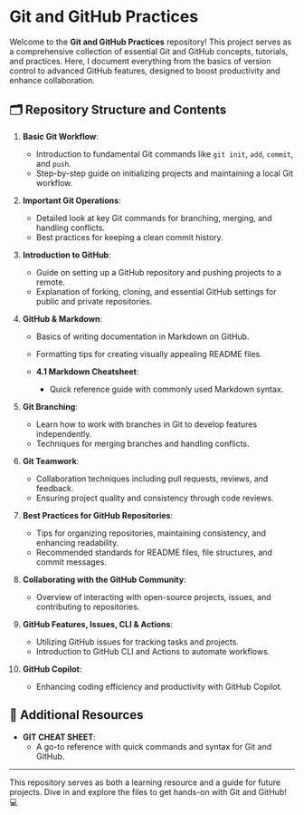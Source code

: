 # Git and GitHub Practices

Welcome to the **Git and GitHub Practices** repository! This project serves as a comprehensive collection of essential Git and GitHub concepts, tutorials, and practices. Here, I document everything from the basics of version control to advanced GitHub features, designed to boost productivity and enhance collaboration.

## 🗂 Repository Structure and Contents

1. **Basic Git Workflow**:

   - Introduction to fundamental Git commands like `git init`, `add`, `commit`, and `push`.
   - Step-by-step guide on initializing projects and maintaining a local Git workflow.

2. **Important Git Operations**:

   - Detailed look at key Git commands for branching, merging, and handling conflicts.
   - Best practices for keeping a clean commit history.

3. **Introduction to GitHub**:

   - Guide on setting up a GitHub repository and pushing projects to a remote.
   - Explanation of forking, cloning, and essential GitHub settings for public and private repositories.

4. **GitHub & Markdown**:

   - Basics of writing documentation in Markdown on GitHub.
   - Formatting tips for creating visually appealing README files.

   - **4.1 Markdown Cheatsheet**:
     - Quick reference guide with commonly used Markdown syntax.

5. **Git Branching**:

   - Learn how to work with branches in Git to develop features independently.
   - Techniques for merging branches and handling conflicts.

6. **Git Teamwork**:

   - Collaboration techniques including pull requests, reviews, and feedback.
   - Ensuring project quality and consistency through code reviews.

7. **Best Practices for GitHub Repositories**:

   - Tips for organizing repositories, maintaining consistency, and enhancing readability.
   - Recommended standards for README files, file structures, and commit messages.

8. **Collaborating with the GitHub Community**:

   - Overview of interacting with open-source projects, issues, and contributing to repositories.

9. **GitHub Features, Issues, CLI & Actions**:

   - Utilizing GitHub issues for tracking tasks and projects.
   - Introduction to GitHub CLI and Actions to automate workflows.

10. **GitHub Copilot**:
    - Enhancing coding efficiency and productivity with GitHub Copilot.

## 📜 Additional Resources

- **GIT CHEAT SHEET**:
  - A go-to reference with quick commands and syntax for Git and GitHub.

---

This repository serves as both a learning resource and a guide for future projects. Dive in and explore the files to get hands-on with Git and GitHub! 💻
